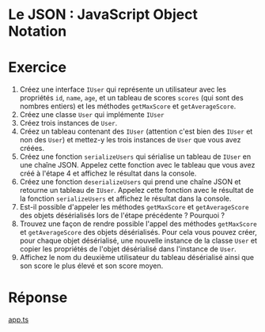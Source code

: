 # Le JSON : JavaScript Object Notation



# Exercice

1. Créez une interface `IUser` qui représente un utilisateur avec les propriétés `id`, `name`, `age`, et un tableau de scores `scores` (qui sont des nombres entiers) et les méthodes `getMaxScore` et `getAverageScore`.
2. Créez une classe `User` qui implémente `IUser`
3. Créez trois instances de `User`.
4. Créez un tableau contenant des `IUser` (attention c'est bien des `IUser` et non des `User`) et mettez-y les trois instances de `User` que vous avez créées.
5. Créez une fonction `serializeUsers` qui sérialise un tableau de `IUser` en une chaîne JSON. Appelez cette fonction avec le tableau que vous avez créé à l'étape 4 et affichez le résultat dans la console.
6. Créez une fonction `deserializeUsers` qui prend une chaîne JSON et retourne un tableau de `IUser`. Appelez cette fonction avec le résultat de la fonction `serializeUsers` et affichez le résultat dans la console.
7. Est-il possible d'appeler les méthodes `getMaxScore` et `getAverageScore` des objets désérialisés lors de l'étape précédente ? Pourquoi ?
8. Trouvez une façon de rendre possible l'appel des méthodes `getMaxScore` et `getAverageScore` des objets désérialisés. Pour cela vous pouvez créer, pour chaque objet désérialisé, une nouvelle instance de la classe `User` et copier les propriétés de l'objet désérialisé dans l'instance de `User`.
8. Affichez le nom du deuxième utilisateur du tableau désérialisé ainsi que son score le plus élevé et son score moyen.

# Réponse

[app.ts](app.ts ":include :type=code ts")